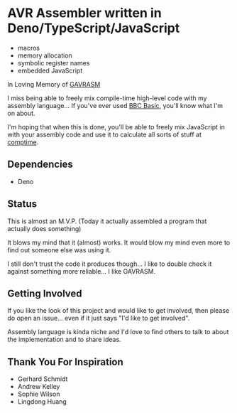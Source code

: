 # AVR Assembler written in Deno/TypeScript/JavaScript

* macros
* memory allocation
* symbolic register names
* embedded JavaScript

In Loving Memory of
[GAVRASM](https://web.archive.org/web/20230918215305/http://www.avr-asm-tutorial.net/)

I miss being able to freely mix compile-time high-level code with my assembly
language... If you've ever used
[BBC Basic](http://www.riscos.com/support/developers/armlang/chap04.htm),
you'll know what I'm on about.

I'm hoping that when this is done, you'll be able to freely mix JavaScript in
with your assembly code and use it to calculate all sorts of stuff at
[comptime](https://ziglang.org/documentation/master/#comptime).

## Dependencies

* Deno

## Status

This is almost an M.V.P.
(Today it actually assembled a program that actually does something)

It blows my mind that it (almost) works.
It would blow my mind even more to find out someone else was using it.

I still don't trust the code it produces though... I like to double check it
against something more reliable... I like GAVRASM.

## Getting Involved

If you like the look of this project and would like to get involved, then
please do open an issue... even if it just says "I'd like to get involved".

Assembly language is kinda niche and I'd love to find others to talk to about
the implementation and to share ideas.

## Thank You For Inspiration

* Gerhard Schmidt
* Andrew Kelley
* Sophie Wilson
* Lingdong Huang
